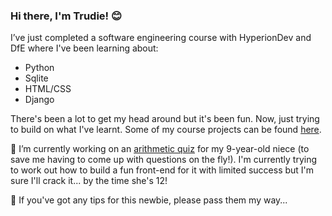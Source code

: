 ### Hi there, I'm Trudie! :blush:
I’ve just completed a software engineering course with HyperionDev and DfE where I've been learning about:
- Python
- Sqlite
- HTML/CSS
- Django

There's been a lot to get my head around but it's been fun. Now, just trying to build on what I've learnt. Some of my course projects can be found [here](https://github.com/trudiekennedy/finalCapstone). 

🔭 I’m currently working on an [arithmetic quiz](https://github.com/trudiekennedy/some-sums) for my 9-year-old niece (to save me having to come up with questions on the fly!). I'm currently trying to work out how to build a fun front-end for it with limited success but I'm sure I'll crack it... by the time she's 12! 

🤔 If you've got any tips for this newbie, please pass them my way... 


<!--
**trudiekennedy/trudiekennedy** is a ✨ _special_ ✨ repository because its `README.md` (this file) appears on your GitHub profile.

Here are some ideas to get you started:

- 🔭 I’m currently working on ...
- 🌱 I’m currently learning ...
- 👯 I’m looking to collaborate on ...
- 🤔 I’m looking for help with ...
- 💬 Ask me about ...
- 📫 How to reach me: ...
- 😄 Pronouns: ...
- ⚡ Fun fact: ...
-->
